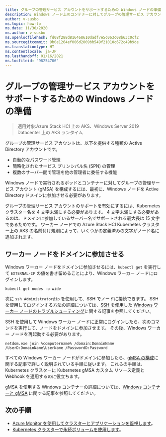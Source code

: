 ```yaml
---
title: グループの管理サービス アカウントをサポートするための Windows ノードの準備
description: Windows ノード上のコンテナーに対してグループの管理サービス アカウントを構成する方法について説明します
author: v-susbo
ms.topic: how-to
ms.date: 11/30/2020
ms.author: v-susbo
ms.openlocfilehash: fd08f288d816468610dadf7e5c063c08b63c0cf2
ms.sourcegitcommit: 9b0e1264ef006d2009bb549f21010c672c49b9de
ms.translationtype: HT
ms.contentlocale: ja-JP
ms.lasthandoff: 01/16/2021
ms.locfileid: "98254706"
---
```

# <a name="prepare-windows-nodes-for-group-managed-service-account-support"></a>グループの管理サービス アカウントをサポートするための Windows ノードの準備

> 適用対象:Azure Stack HCI 上の AKS、Windows Server 2019 Datacenter 上の AKS ランタイム

グループの管理サービス アカウントは、以下を提供する種類の Active Directory アカウントです。
- 自動的なパスワード管理
- 簡略化されたサービス プリンシパル名 (SPN) の管理
- 複数のサーバー間で管理を他の管理者に委任する機能 

Windows ノードで実行されるポッドとコンテナーに対してグループの管理サービス アカウント (gMSA) を構成するには、最初に、Windows ノードを Active Directory ドメインに参加させる必要があります。

グループの管理サービス アカウントのサポートを有効にするには、Kubernetes クラスター名を 4 文字未満にする必要があります。 4 文字未満にする必要があるのは、ドメインに参加しているサーバー名でサポートされる最大長は 15 文字であるためです。 ワーカー ノードでの Azure Stack HCI Kubernetes クラスター上の AKS の名前付け規則によって、いくつかの定義済みの文字がノード名に追加されます。

## <a name="join-the-worker-nodes-to-a-domain"></a>ワーカー ノードをドメインに参加させる

Windows ワーカー ノードをドメインに参加させるには、`kubectl get` を実行して `EXTERNAL-IP` の値を書き留めることにより、Windows ワーカー ノードにログインします。

```
kubectl get nodes -o wide
```  

次に `ssh Administrator@ip` を使用して、SSH でノードに接続できます。 SSH を使用してログインする方法の詳細については、[SSH を使用した Windows ワーカー ノードのトラブルシューティング](troubleshoot.md#troubleshooting-windows-worker-nodes)に関する記事を参照してください。

SSH を使用して Windows ワーカー ノードに正常にログインしたら、次のコマンドを実行して、ノードをドメインに参加させます。 その後、Windows ワーカー ノードを再起動する必要があります。 

```
netdom.exe join %computername% /domain:DomainName /UserD:DomainName\UserName /PasswordD:Password
```  

すべての Windows ワーカー ノードがドメインに参加したら、[gMSA の構成](https://kubernetes.io/docs/tasks/configure-pod-container/configure-gmsa/)に関する記事で詳しく説明されている手順に従います。 これらの手順は、Kubernetes クラスターに Kubernetes gMSA カスタム リソース定義と Webhook を適用するのに役立ちます。

gMSA を使用する Windows コンテナーの詳細については、[Windows コンテナーと gMSA](/virtualization/windowscontainers/manage-containers/manage-serviceaccounts) に関する記事を参照してください。 

## <a name="next-steps"></a>次の手順

* [Azure Monitor を使用してクラスターとアプリケーションを監視します](/azure/azure-monitor/insights/container-insights-enable-arc-enabled-clusters)。
* [Kubernetes クラスターで永続ボリュームを使用します](persistent-volume.md)。